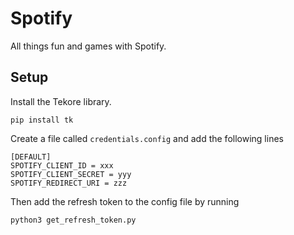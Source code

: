# Spotify

All things fun and games with Spotify.

## Setup

Install the Tekore library.

`pip install tk`

Create a file called `credentials.config` and add the following lines

```
[DEFAULT]
SPOTIFY_CLIENT_ID = xxx
SPOTIFY_CLIENT_SECRET = yyy
SPOTIFY_REDIRECT_URI = zzz
```

Then add the refresh token to the config file by running

`python3 get_refresh_token.py`

